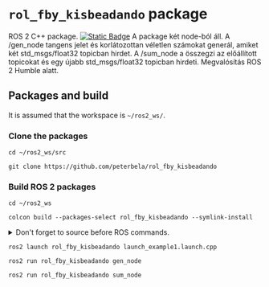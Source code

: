 # `rol_fby_kisbeadando` package
ROS 2 C++ package.  [![Static Badge](https://img.shields.io/badge/ROS_2-Humble-34aec5)](https://docs.ros.org/en/humble/)
A package két node-ból áll. A /gen_node tangens jelet és korlátozottan véletlen számokat generál, amiket két std_msgs/float32 topicban hirdet. A /sum_node a összegzi az előállított topicokat és egy újabb std_msgs/float32 topicban hirdeti. Megvalósítás ROS 2 Humble alatt.
## Packages and build

It is assumed that the workspace is `~/ros2_ws/`.

### Clone the packages
``` 
cd ~/ros2_ws/src
```
``` 
git clone https://github.com/peterbela/rol_fby_kisbeadando
```

### Build ROS 2 packages
``` 
cd ~/ros2_ws
```
``` 
colcon build --packages-select rol_fby_kisbeadando --symlink-install
```

<details>
<summary> Don't forget to source before ROS commands.</summary>

``` bash
source ~/ros2_ws/install/setup.bash
```
</details>

```
ros2 launch rol_fby_kisbeadando launch_example1.launch.cpp
```
```
ros2 run rol_fby_kisbeadando gen_node
```
```
ros2 run rol_fby_kisbeadando sum_node 
```

